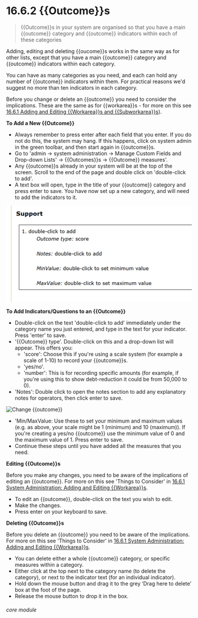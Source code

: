 # 16.6.2 {{Outcome}}s

> {{Outcome}}s in your system are organised so that you have a main {{outcome}} category and {{outcome}} indicators within each of these categories 

Adding, editing and deleting {{oucome}}s works in the same way as for other lists, except that you have a main {{outcome}} category and {{outcome}} indicators within each category. 

You can have as many categories as you need, and each can hold any number of {{outcome}} indicators within them. For practical reasons we'd suggest no more than ten indicators in each category. 

Before you change or delete an {{outcome}} you need to consider the implications. These are the same as for {{workarea}}s - for more on this see [16.6.1 Adding and Editing {{Workarea}}s and {{Subworkarea}}s](/help/index/16.6.1)).

**To Add a New {{Outcome}}**

- Always remember to press enter after each field that you enter. If you do not do this, the system may hang. If this happens, click on system admin in the green toolbar, and then start again in {{outcome}}s.
- Go to 'admin -> system administration -> Manage Custom Fields and Drop-down Lists' -> {{Outcomes}}s -> {{Outcome}} measures'.
- Any {{outcome}}s already in your system will be at the top of the screen. Scroll to the end of the page and double click on 'double-click to add'.
- A text box will open, type in the title of your {{outcome}} category and press enter to save. You have now set up a new category, and will need to add the indicators to it. 

![New {{Outcome}} Category](16.6.2a.png)

**To Add Indicators/Questions to an {{Outcome}}**

- Double-click on the text 'double-click to add' immediately under the category name you just entered, and type in the text for your indicator. Press 'enter' to save. 
- '{{Outcome}} type'. Double-click on this and a drop-down list will appear. This offers you:
  - 'score': Choose this if you're using a scale system (for example a scale of 1-10) to record your {{outcome}}s.
  - 'yes/no'.
  - 'number': This is for recording specific amounts (for example, if you're using this to show debt-reduction it could be from 50,000 to 0). 
- 'Notes': Double click to open the notes section to add any explanatory notes for operators, then click enter to save. 


![Change {{outcome}}](186b.png)


- 'Min/MaxValue: Use these to set your minimum and maximum values (e.g. as above, your scale might be 1 (minimum) and 10 (maximum)). If you're creating a yes/no {{outcome}} use the minimum value of 0 and the maximum value of 1. Press enter to save.
- Continue these steps until you have added all the measures that you need.

**Editing {{Outcome}}s**

Before you make any changes, you need to be aware of the implications of editing an {{outcome}}. For more on this see 'Things to Consider' in [16.6.1 System Administration: Adding and Editing {{Workarea}}s](/help/index/p/16.6.1).

- To edit an {{outcome}}, double-click on the text you wish to edit.
- Make the changes. 
- Press enter on your keyboard to save. 

**Deleting {{Outcome}}s**

Before you delete an {{outcome}} you need to be aware of the implications. For more on this see 'Things to Consider' in [16.6.1 System Administration: Adding and Editing {{Workarea}}s](/help/index/p/16.6.1).

- You can delete either a whole {{outcome}} category, or specific measures within a category.  
- Either click at the top next to the category name (to delete the category), or next to the indicator text (for an individual indicator). 
- Hold down the mouse button and drag it to the grey ‘Drag here to delete’ box at the foot of the page.
- Release the mouse button to drop it in the box.


###### core module

